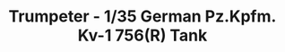---
layout: product
title: "Trumpeter - 1/35 German Pz.Kpfm. Kv-1 756(R) Tank"
price: "2500" 
desc: "N/A"
img_path: "/assets/img/TRU00366.jpg"
brand: "N/A"
available: false
special_offer: false
new: false
soon: false
cat: "010000"
subcat: "013400"
subsubcat: "0N/A"
sifra: "TRU00366"
---
